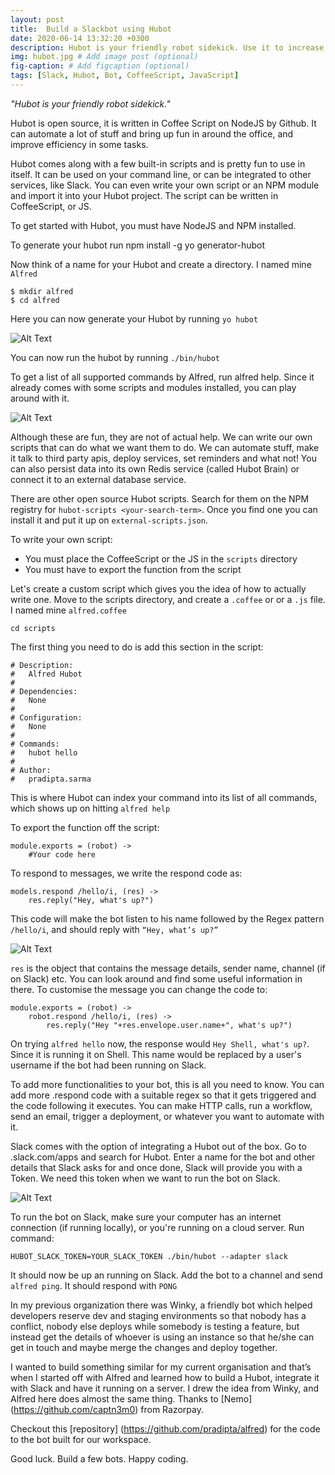 ```yaml
---
layout: post
title:  Build a Slackbot using Hubot 
date: 2020-06-14 13:32:20 +0300
description: Hubot is your friendly robot sidekick. Use it to increase fun, and improve efficiency at Workplace. # Add post description (optional)
img: hubot.jpg # Add image post (optional)
fig-caption: # Add figcaption (optional)
tags: [Slack, Hubot, Bot, CoffeeScript, JavaScript]
---
```

*"Hubot is your friendly robot sidekick."*

Hubot is open source, it is written in Coffee Script on NodeJS by Github. It can automate a lot of stuff and bring up fun in around the office, and improve efficiency in some tasks.

Hubot comes along with a few built-in scripts and is pretty fun to use in itself. It can be used on your command line, or can be integrated to other services, like Slack. You can even write your own script or an NPM module and import it into your Hubot project. The script can be written in CoffeeScript, or JS.

To get started with Hubot, you must have NodeJS and NPM installed.

To generate your hubot run npm install -g yo generator-hubot

Now think of a name for your Hubot and create a directory. I named mine `Alfred`

```
$ mkdir alfred
$ cd alfred
```

Here you can now generate your Hubot by running `yo hubot`

![Alt Text](https://dev-to-uploads.s3.amazonaws.com/i/qffcul5gmp9vjnhi2ulx.png)

You can now run the hubot by running `./bin/hubot`

To get a list of all supported commands by Alfred, run alfred help. Since it already comes with some scripts and modules installed, you can play around with it.

![Alt Text](https://dev-to-uploads.s3.amazonaws.com/i/wzf7afi0wpscetzcvdjm.png)

Although these are fun, they are not of actual help. We can write our own scripts that can do what we want them to do. We can automate stuff, make it talk to third party apis, deploy services, set reminders and what not! You can also persist data into its own Redis service (called Hubot Brain) or connect it to an external database service.

There are other open source Hubot scripts. Search for them on the NPM registry for `hubot-scripts <your-search-term>`. Once you find one you can install it and put it up on `external-scripts.json`.

To write your own script:
* You must place the CoffeeScript or the JS in the `scripts` directory
* You must have to export the function from the script

Let's create a custom script which gives you the idea of how to actually write one. Move to the scripts directory, and create a `.coffee` or or a `.js` file. I named mine `alfred.coffee`

```
cd scripts
```

The first thing you need to do is add this section in the script:

```
# Description:
#   Alfred Hubot
#
# Dependencies:
#   None
#
# Configuration:
#   None
#
# Commands:
#   hubot hello
#
# Author:
#   pradipta.sarma
```

This is where Hubot can index your command into its list of all commands, which shows up on hitting `alfred help`

To export the function off the script:

```
module.exports = (robot) ->
    #Your code here
```

To respond to messages, we write the respond code as:

```
models.respond /hello/i, (res) ->
    res.reply("Hey, what's up?")
```

This code will make the bot listen to his name followed by the Regex pattern `/hello/i`, and should reply with `“Hey, what’s up?”`

![Alt Text](https://dev-to-uploads.s3.amazonaws.com/i/c3firw0lqqe32th4mgl7.png)

`res` is the object that contains the message details, sender name, channel (if on Slack) etc. You can look around and find some useful information in there. To customise the message you can change the code to:

```
module.exports = (robot) ->
    robot.respond /hello/i, (res) ->
        res.reply("Hey "+res.envelope.user.name+", what's up?")
```

On trying `alfred hello` now, the response would `Hey Shell, what's up?`. Since it is running it on Shell. This name would be replaced by a user's username if the bot had been running on Slack.

To add more functionalities to your bot, this is all you need to know. You can add more .respond code with a suitable regex so that it gets triggered and the code following it executes. You can make HTTP calls, run a workflow, send an email, trigger a deployment, or whatever you want to automate with it.

Slack comes with the option of integrating a Hubot out of the box. Go to <your-workspace>.slack.com/apps and search for Hubot. Enter a name for the bot and other details that Slack asks for and once done, Slack will provide you with a Token. We need this token when we want to run the bot on Slack.

![Alt Text](https://dev-to-uploads.s3.amazonaws.com/i/avwt2qdb04wqkhmcav1e.png)

To run the bot on Slack, make sure your computer has an internet connection (if running locally), or you're running on a cloud server. Run command:

`HUBOT_SLACK_TOKEN=YOUR_SLACK_TOKEN ./bin/hubot --adapter slack`

It should now be up an running on Slack. Add the bot to a channel and send `alfred ping`. It should respond with `PONG`

In my previous organization there was Winky, a friendly bot which helped developers reserve dev and staging environments so that nobody has a conflict, nobody else deploys while somebody is testing a feature, but instead get the details of whoever is using an instance so that he/she can get in touch and maybe merge the changes and deploy together.

I wanted to build something similar for my current organisation and that’s when I started off with Alfred and learned how to build a Hubot, integrate it with Slack and have it running on a server. I drew the idea from Winky, and Alfred here does almost the same thing. Thanks to [Nemo] (https://github.com/captn3m0) from Razorpay.

Checkout this [repository] (https://github.com/pradipta/alfred) for the code to the bot built for our workspace.

Good luck. Build a few bots. Happy coding.